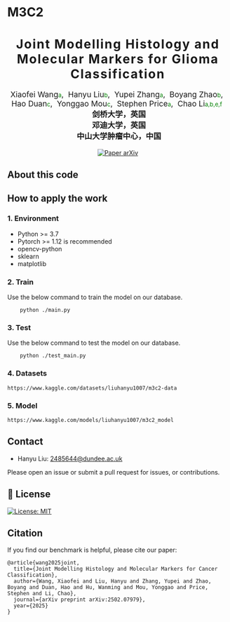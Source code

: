 # M3C2

<h1 align='center' style="text-align:center; font-weight:bold; font-size:2.0em;letter-spacing:2.0px;">
              Joint Modelling Histology and Molecular Markers for Glioma Classification</h1>    
              
<p align='center' style="text-align:center;font-size:1.25em;">
    <a href="https://www.example.com" target="_blank" style="text-decoration: none;">Xiaofei Wang<span style="font-size: 0.75em; color: green;">a</span></a>,&nbsp;
    <a href="https://www.example.com" target="_blank" style="text-decoration: none;">Hanyu Liu<span style="font-size: 0.75em; color: green;">b</span></a>,&nbsp;
    <a href="https://www.example.com" target="_blank" style="text-decoration: none;">Yupei Zhang<span style="font-size: 0.75em; color: green;">a</span></a>,&nbsp;
    <a href="https://www.example.com" target="_blank" style="text-decoration: none;">Boyang Zhao<span style="font-size: 0.75em; color: green;">b</span></a>,&nbsp;
    <a href="https://www.example.com" target="_blank" style="text-decoration: none;">Hao Duan<span style="font-size: 0.75em; color: green;">c</span></a>,&nbsp;
    <a href="https://www.example.com" target="_blank" style="text-decoration: none;">Yonggao Mou<span style="font-size: 0.75em; color: green;">c</span></a>,&nbsp;
    <a href="https://www.example.com" target="_blank" style="text-decoration: none;">Stephen Price<span style="font-size: 0.75em; color: green;">a</span></a>,&nbsp;
    <a href="https://www.example.com" target="_blank" style="text-decoration: none;">Chao Li<span style="font-size: 0.75em; color: green;">a,b,e,f</span></a>&nbsp;<br/>
&nbsp;<strong>剑桥大学，英国</strong><br/>
&nbsp;<strong>邓迪大学，英国</strong><br/>
&nbsp;<strong>中山大学肿瘤中心，中国</strong><br/>
</p>



<div align="center">
  <a href="https://www.sciencedirect.com/science/article/pii/S1361841525000532" target="_blank" rel="external nofollow noopener">
  <img src="https://img.shields.io/badge/Paper-arXiv-deepgreen" alt="Paper arXiv"></a>
</div>
</p>

## About this code


## How to apply the work
### 1. Environment
- Python >= 3.7
- Pytorch >= 1.12 is recommended
- opencv-python
- sklearn
- matplotlib


### 2. Train
Use the below command to train the model on our database.
```
    python ./main.py 
```

### 3. Test
Use the below command to test the model on our database.
```
    python ./test_main.py
```

### 4. Datasets
```
https://www.kaggle.com/datasets/liuhanyu1007/m3c2-data
```

### 5. Model
```
https://www.kaggle.com/models/liuhanyu1007/m3c2_model
```

## Contact
- Hanyu Liu: 2485644@dundee.ac.uk

Please open an issue or submit a pull request for issues, or contributions.

## 💼 License

<a href="https://opensource.org/licenses/MIT" target="_blank" rel="noopener noreferrer">
  <img src="https://img.shields.io/badge/License-MIT-yellow.svg" alt="License: MIT" />
</a>

## Citation

If you find our benchmark is helpful, please cite our paper:

```
@article{wang2025joint,
  title={Joint Modelling Histology and Molecular Markers for Cancer Classification},
  author={Wang, Xiaofei and Liu, Hanyu and Zhang, Yupei and Zhao, Boyang and Duan, Hao and Hu, Wanming and Mou, Yonggao and Price, Stephen and Li, Chao},
  journal={arXiv preprint arXiv:2502.07979},
  year={2025}
}
```
